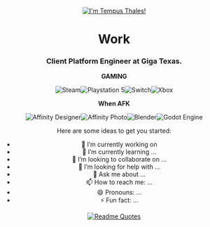 <div align="center">

[![I'm Tempus Thales!](https://i.imgur.com/mu6eKXv.png)](https://github.com/tempusthales)



# Work
### Client Platform Engineer at Giga Texas.


**GAMING**

![Steam](https://img.shields.io/badge/steam-%23000000.svg?style=for-the-badge&logo=steam&logoColor=white)![Playstation 5](https://img.shields.io/badge/Playstation%205-003791?style=for-the-badge&logo=playstation-5&logoColor=white)![Switch](https://img.shields.io/badge/Switch-E60012?style=for-the-badge&logo=nintendo-switch&logoColor=white)![Xbox](https://img.shields.io/badge/xbox-%23107C10.svg?style=for-the-badge&logo=xbox&logoColor=white)

**When AFK**

![Affinity Designer](https://img.shields.io/badge/affinity%20desginer-%231B72BE.svg?style=for-the-badge&logo=affinity-designer&logoColor=white)![Affinity Photo](https://img.shields.io/badge/affinityphoto-%237E4DD2.svg?style=for-the-badge&logo=affinity-photo&logoColor=white)![Blender](https://img.shields.io/badge/blender-%23F5792A.svg?style=for-the-badge&logo=blender&logoColor=white)![Godot Engine](https://img.shields.io/badge/GODOT-%23FFFFFF.svg?style=for-the-badge&logo=godot-engine)

Here are some ideas to get you started:

- 🔭 I’m currently working on 
- 🌱 I’m currently learning ...
- 👯 I’m looking to collaborate on ...
- 🤔 I’m looking for help with ...
- 💬 Ask me about ...
- 📫 How to reach me: ...
- 😄 Pronouns: ...
- ⚡ Fun fact: ...

[![Readme Quotes](https://quotes-github-readme.vercel.app/api?type=horizontal&theme=dark)](https://github.com/piyushsuthar/github-readme-quotes)
